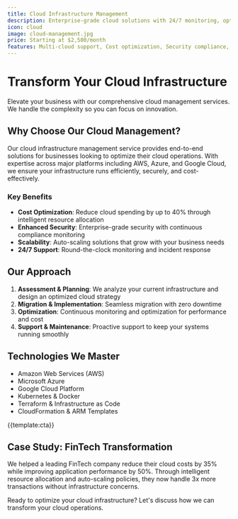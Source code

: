 ```yaml
---
title: Cloud Infrastructure Management
description: Enterprise-grade cloud solutions with 24/7 monitoring, optimization, and support for AWS, Azure, and Google Cloud Platform
icon: cloud
image: cloud-management.jpg
price: Starting at $2,500/month
features: Multi-cloud support, Cost optimization, Security compliance, Auto-scaling, 24/7 monitoring, Disaster recovery
---
```


# Transform Your Cloud Infrastructure

Elevate your business with our comprehensive cloud management services. We handle the complexity so you can focus on innovation.

## Why Choose Our Cloud Management?

Our cloud infrastructure management service provides end-to-end solutions for businesses looking to optimize their cloud operations. With expertise across major platforms including AWS, Azure, and Google Cloud, we ensure your infrastructure runs efficiently, securely, and cost-effectively.

### Key Benefits

- **Cost Optimization**: Reduce cloud spending by up to 40% through intelligent resource allocation
- **Enhanced Security**: Enterprise-grade security with continuous compliance monitoring
- **Scalability**: Auto-scaling solutions that grow with your business needs
- **24/7 Support**: Round-the-clock monitoring and incident response

## Our Approach

1. **Assessment & Planning**: We analyze your current infrastructure and design an optimized cloud strategy
2. **Migration & Implementation**: Seamless migration with zero downtime
3. **Optimization**: Continuous monitoring and optimization for performance and cost
4. **Support & Maintenance**: Proactive support to keep your systems running smoothly

## Technologies We Master

- Amazon Web Services (AWS)
- Microsoft Azure
- Google Cloud Platform
- Kubernetes & Docker
- Terraform & Infrastructure as Code
- CloudFormation & ARM Templates

{{template:cta}}

## Case Study: FinTech Transformation

We helped a leading FinTech company reduce their cloud costs by 35% while improving application performance by 50%. Through intelligent resource allocation and auto-scaling policies, they now handle 3x more transactions without infrastructure concerns.

Ready to optimize your cloud infrastructure? Let's discuss how we can transform your cloud operations.
